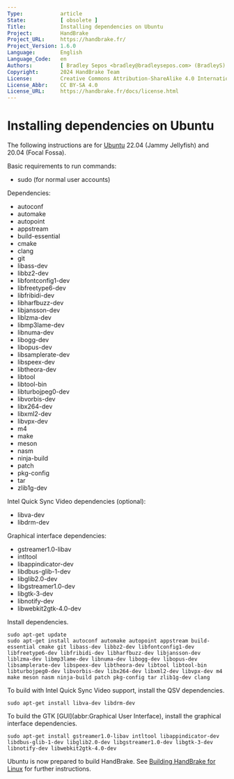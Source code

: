 ```yaml
---
Type:            article
State:           [ obsolete ]
Title:           Installing dependencies on Ubuntu
Project:         HandBrake
Project_URL:     https://handbrake.fr/
Project_Version: 1.6.0
Language:        English
Language_Code:   en
Authors:         [ Bradley Sepos <bradley@bradleysepos.com> (BradleyS) ]
Copyright:       2024 HandBrake Team
License:         Creative Commons Attribution-ShareAlike 4.0 International
License_Abbr:    CC BY-SA 4.0
License_URL:     https://handbrake.fr/docs/license.html
---
```


Installing dependencies on Ubuntu
=================================

The following instructions are for [Ubuntu](https://www.ubuntu.com) 22.04 (Jammy Jellyfish) and 20.04 (Focal Fossa).

Basic requirements to run commands:

- sudo (for normal user accounts)

Dependencies:

- autoconf
- automake
- autopoint
- appstream
- build-essential
- cmake
- clang
- git
- libass-dev
- libbz2-dev
- libfontconfig1-dev
- libfreetype6-dev
- libfribidi-dev
- libharfbuzz-dev
- libjansson-dev
- liblzma-dev
- libmp3lame-dev
- libnuma-dev
- libogg-dev
- libopus-dev
- libsamplerate-dev
- libspeex-dev
- libtheora-dev
- libtool
- libtool-bin
- libturbojpeg0-dev
- libvorbis-dev
- libx264-dev
- libxml2-dev
- libvpx-dev
- m4
- make
- meson
- nasm
- ninja-build
- patch
- pkg-config
- tar
- zlib1g-dev

Intel Quick Sync Video dependencies (optional):

- libva-dev
- libdrm-dev

Graphical interface dependencies:

- gstreamer1.0-libav
- intltool
- libappindicator-dev
- libdbus-glib-1-dev
- libglib2.0-dev
- libgstreamer1.0-dev
- libgtk-3-dev
- libnotify-dev
- libwebkit2gtk-4.0-dev

Install dependencies.

    sudo apt-get update
    sudo apt-get install autoconf automake autopoint appstream build-essential cmake git libass-dev libbz2-dev libfontconfig1-dev libfreetype6-dev libfribidi-dev libharfbuzz-dev libjansson-dev liblzma-dev libmp3lame-dev libnuma-dev libogg-dev libopus-dev libsamplerate-dev libspeex-dev libtheora-dev libtool libtool-bin libturbojpeg0-dev libvorbis-dev libx264-dev libxml2-dev libvpx-dev m4 make meson nasm ninja-build patch pkg-config tar zlib1g-dev clang

To build with Intel Quick Sync Video support, install the QSV dependencies.

    sudo apt-get install libva-dev libdrm-dev

To build the GTK [GUI](abbr:Graphical User Interface), install the graphical interface dependencies.

    sudo apt-get install gstreamer1.0-libav intltool libappindicator-dev libdbus-glib-1-dev libglib2.0-dev libgstreamer1.0-dev libgtk-3-dev libnotify-dev libwebkit2gtk-4.0-dev

Ubuntu is now prepared to build HandBrake. See [Building HandBrake for Linux](build-linux.html) for further instructions.
